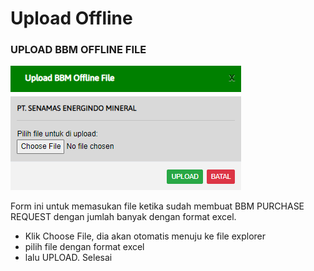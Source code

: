 # Upload Offline

### UPLOAD BBM OFFLINE FILE

![\\](../../.gitbook/assets/UPLOAD-notabbm.PNG)

Form ini untuk memasukan file ketika sudah membuat BBM PURCHASE REQUEST dengan jumlah banyak dengan format excel.

* Klik Choose File, dia akan otomatis menuju ke file explorer
* pilih file dengan format excel
* lalu UPLOAD. Selesai
